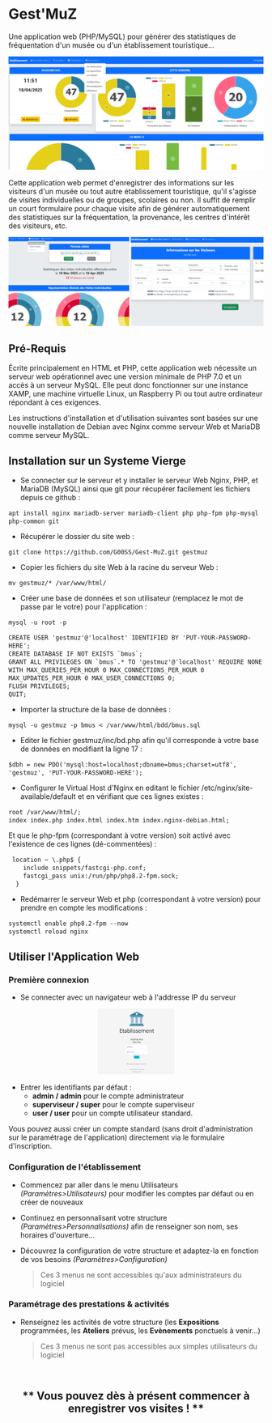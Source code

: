 # Gest'MuZ
Une application web (PHP/MySQL) pour générer des statistiques de fréquentation d'un musée ou d'un établissement touristique...</br>

![Gest'Muz dashboard screenshot](/img/gestmuz.png)

Cette application web permet d'enregistrer des informations sur les visiteurs d'un musée ou tout autre établissement touristique, qu'il s'agisse de visites individuelles ou de groupes, scolaires ou non.
Il suffit de remplir un court formulaire pour chaque visite afin de générer automatiquement des statistiques sur la fréquentation, la provenance, les centres d'intérêt des visiteurs, etc.</br>

![Gest'Muz dashboard screenshot](/img/gestmuz4.png)

## Pré-Requis
Écrite principalement en HTML et PHP, cette application web nécessite un serveur web opérationnel avec une version minimale de PHP 7.0 et un accès à un serveur MySQL. Elle peut donc fonctionner sur une instance XAMP, une machine virtuelle Linux, un Raspberry Pi ou tout autre ordinateur répondant à ces exigences.</br>

Les instructions d'installation et d'utilisation suivantes sont basées sur une nouvelle installation de Debian avec Nginx comme serveur Web et MariaDB comme serveur MySQL.</br>

## Installation sur un Systeme Vierge

* Se connecter sur le serveur et y installer le serveur Web Nginx, PHP, et MariaDB (MySQL) ainsi que git pour récupérer facilement les fichiers depuis ce github :</br>  
```
apt install nginx mariadb-server mariadb-client php php-fpm php-mysql php-common git
```

* Récupérer le dossier du site web :</br>
```
git clone https://github.com/G00SS/Gest-MuZ.git gestmuz
```

* Copier les fichiers du site Web à la racine du serveur Web :</br>
```
mv gestmuz/* /var/www/html/
```

* Créer une base de données et son utilisateur (remplacez le mot de passe par le votre) pour l'application :</br>
```
mysql -u root -p
```
```
CREATE USER 'gestmuz'@'localhost' IDENTIFIED BY 'PUT-YOUR-PASSWORD-HERE';
CREATE DATABASE IF NOT EXISTS `bmus`;
GRANT ALL PRIVILEGES ON `bmus`.* TO 'gestmuz'@'localhost' REQUIRE NONE WITH MAX_QUERIES_PER_HOUR 0 MAX_CONNECTIONS_PER_HOUR 0 MAX_UPDATES_PER_HOUR 0 MAX_USER_CONNECTIONS 0;
FLUSH PRIVILEGES;
QUIT;
```

* Importer la structure de la base de données :</br> 
```
mysql -u gestmuz -p bmus < /var/www/html/bdd/bmus.sql
```

* Editer le fichier gestmuz/inc/bd.php afin qu'il corresponde à votre base de données en modifiant la ligne 17 :</br>
```
$dbh = new PDO('mysql:host=localhost;dbname=bmus;charset=utf8', 'gestmuz', 'PUT-YOUR-PASSWORD-HERE');
```

* Configurer le Virtual Host d'Nginx en editant le fichier /etc/nginx/site-available/default et en vérifiant que ces lignes existes :</br> 
```
root /var/www/html/;
index index.php index.html index.htm index.nginx-debian.html;
```

   Et que le php-fpm (correspondant à votre version) soit activé avec l'existence de ces lignes (dé-commentées) :</br>
```
 location ~ \.php$ {
    include snippets/fastcgi-php.conf;
    fastcgi_pass unix:/run/php/php8.2-fpm.sock;
  }
```

* Redémarrer le serveur Web et php (correspondant à votre version) pour prendre en compte les modifications :</br> 
```
systemctl enable php8.2-fpm --now
systemctl reload nginx
```

## Utiliser l'Application Web
### Première connexion
* Se connecter avec un navigateur web à l'addresse IP du serveur</br>
<p align="center">
<img src="/img/gestmuz5.png" width="30%" />
</p>

* Entrer les identifiants par défaut :
  * **admin / admin** pour le compte administrateur
  * **superviseur / super** pour le compte superviseur
  * **user / user** pour un compte utilisateur standard.</br>

Vous pouvez aussi créer un compte standard (sans droit d'administration sur le paramétrage de l'application) directement via le formulaire d'inscription.


### Configuration de l'établissement
* Commencez par aller dans le menu Utilisateurs *(Paramètres>Utilisateurs)* pour modifier les comptes par défaut ou en créer de nouveaux</br>

* Continuez en personnalisant votre structure *(Paramètres>Personnalisations)* afin de renseigner son nom, ses horaires d'ouverture...</br>

* Découvrez la configuration de votre structure et adaptez-la en fonction de vos besoins *(Paramètres>Configuration)*</br>
    > Ces 3 menus ne sont accessibles qu'aux administrateurs du logiciel


### Paramétrage des prestations & activités
* Renseignez les activités de votre structure (les **Expositions** programmées, les **Ateliers** prévus, les **Evènements** ponctuels à venir...)</br>
    > Ces 3 menus ne sont pas accessibles aux simples utilisateurs du logiciel

</br>
<h2 align="center"><strong>**  Vous pouvez dès à présent commencer à enregistrer vos visites !  **</strong></h2>
